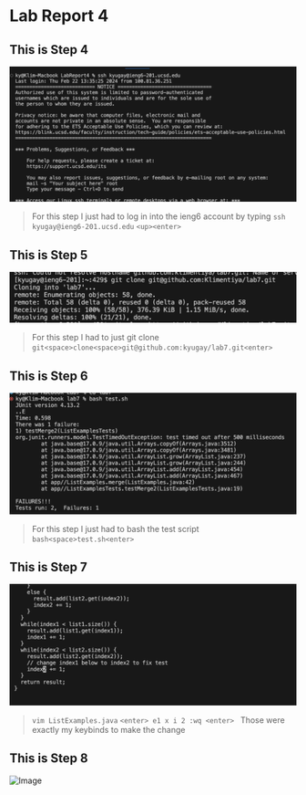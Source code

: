 # Lab Report 4 

## This is Step 4 

![Image](Lab4LogIn.png)

>For this step I just had to log in into the ieng6 account by typing `ssh kyugay@ieng6-201.ucsd.edu`
> `<up><enter>`

## This is Step 5 

![Image](Lab4ForkNew.png) 

>For this step I had to just git clone
>`git<space>clone<space>git@github.com:kyugay/lab7.git<enter>`

## This is Step 6 

![Image](Lab4TestFail.png)

>For this step I just had to bash the test script
> `bash<space>test.sh<enter>`

## This is Step 7 

![Image](Lab4Fix.png)

> `vim ListExamples.java` `<enter> e1 x i 2 :wq <enter> `
> Those were exactly my keybinds to make the change

## This is Step 8 

![Image](.png)





